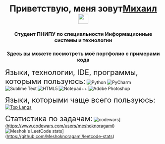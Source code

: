 <h1 align="center">Приветствую, меня зовут<a href="https://vk.com/meshokofgovno" target="_blank">Михаил</a> 
<img src="https://github.com/blackcater/blackcater/raw/main/images/Hi.gif" height="32"/></h1>
<h3 align="center">Студент ПНИПУ по специальности Информационные системы и технологии</h3>
<h3 align="center">Здесь вы можете посмотреть моё портфолио с примерами кода</h3>

<font size="5">Языки, технологии, IDE, программы, которыми пользуюсь:</font>
![Python](https://img.shields.io/badge/python-3670A0?style=for-the-badge&logo=python&logoColor=ffdd54)
![PyCharm](https://img.shields.io/badge/pycharm-143?style=for-the-badge&logo=pycharm&logoColor=black&color=black&labelColor=green)
![Sublime Text](https://img.shields.io/badge/sublime_text-%23575757.svg?style=for-the-badge&logo=sublime-text&logoColor=important)
![HTML5](https://img.shields.io/badge/html5-%23E34F26.svg?style=for-the-badge&logo=html5&logoColor=white)
![Notepad++](https://img.shields.io/badge/Notepad++-90E59A.svg?style=for-the-badge&logo=notepad%2b%2b&logoColor=black)
![Adobe Photoshop](https://img.shields.io/badge/adobe%20photoshop-%2331A8FF.svg?style=for-the-badge&logo=adobe%20photoshop&logoColor=white)

<font size="5">Языки, которыми чаще всего пользуюсь:</font>
[![Top Langs](https://github-readme-stats.vercel.app/api/top-langs/?username=anuraghazra&layout=compact)](https://github.com/anuraghazra/github-readme-stats)

<font size="5">Статистика по задачам:</font>
![codewars](https://www.codewars.com/users/meshoknoragami/badges/large)](https://www.codewars.com/users/meshoknoragami)
![Meshok's LeetCode stats](https://leetcode-stats-six.vercel.app/api?username=Meshoknoragami&theme=dark)](https://github.com/Meshoknoragami/leetcode-stats)
